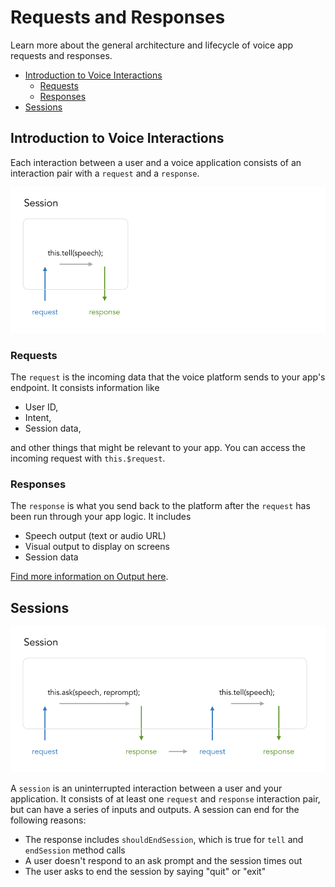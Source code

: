 # Requests and Responses

Learn more about the general architecture and lifecycle of voice app requests and responses.

* [Introduction to Voice Interactions](#introduction-to-voice-interactions)
    * [Requests](#requests)
    * [Responses](#responses)
* [Sessions](#sessions)

## Introduction to Voice Interactions

Each interaction between a user and a voice application consists of an interaction pair with a `request` and a `response`.

![One Session](../img/session-tell.png)


### Requests

The `request` is the incoming data that the voice platform sends to your app's endpoint. It consists information like

* User ID,
* Intent,
* Session data, 

and other things that might be relevant to your app. You can access the incoming request with `this.$request`.

### Responses

The `response` is what you send back to the platform after the `request` has been run through your app logic. It includes

* Speech output (text or audio URL)
* Visual output to display on screens
* Session data

[Find more information on Output here](./ouput './output').


## Sessions

![Two Sessions](../img/session-ask.png)

A `session` is an uninterrupted interaction between a user and your application. It consists of at least one `request` and `response` interaction pair, but can have a series of inputs and outputs. A session can end for the following reasons:

* The response includes `shouldEndSession`, which is true for `tell` and `endSession` method calls
* A user doesn't respond to an ask prompt and the session times out
* The user asks to end the session by saying "quit" or "exit"


<!--[metadata]: {"description": "Learn more about the general architecture and lifecycle of voice app requests and responses.",
		        "route": "requests-responses"}-->
